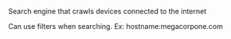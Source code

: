 

Search engine that crawls devices connected to the internet  
  
Can use filters when searching. Ex: hostname:megacorpone.com